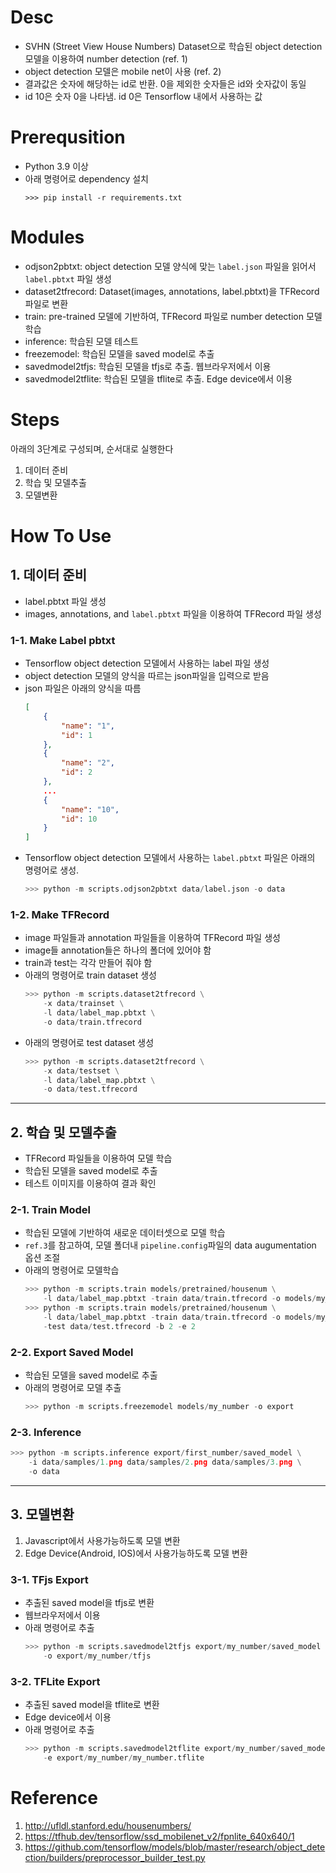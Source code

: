 # Desc
- SVHN (Street View House Numbers) Dataset으로 학습된 object detection 모델을 이용하여 number detection (ref. 1)
- object detection 모델은 mobile net이 사용 (ref. 2)
- 결과값은 숫자에 해당하는 id로 반환. 0을 제외한 숫자들은 id와 숫자값이 동일
- id 10은 숫자 0을 나타냄. id 0은 Tensorflow 내에서 사용하는 값

# Prerequsition
- Python 3.9 이상
- 아래 명령어로 dependency 설치
    ```
    >>> pip install -r requirements.txt
    ```

# Modules
- odjson2pbtxt: object detection 모델 양식에 맞는 `label.json` 파일을 읽어서 `label.pbtxt` 파일 생성
- dataset2tfrecord: Dataset(images, annotations, label.pbtxt)을 TFRecord 파일로 변환
- train: pre-trained 모델에 기반하여, TFRecord 파일로 number detection 모델 학습
- inference: 학습된 모델 테스트
- freezemodel: 학습된 모델을 saved model로 추출
- savedmodel2tfjs: 학습된 모델을 tfjs로 추출. 웹브라우저에서 이용
- savedmodel2tflite: 학습된 모델을 tflite로 추출. Edge device에서 이용

# Steps
아래의 3단계로 구성되며, 순서대로 실행한다
1. 데이터 준비
2. 학습 및 모델추출
3. 모델변환

# How To Use

## 1. 데이터 준비
- label.pbtxt 파일 생성
- images, annotations, and `label.pbtxt` 파일을 이용하여 TFRecord 파일 생성

### 1-1. Make Label pbtxt
- Tensorflow object detection 모델에서 사용하는 label 파일 생성 
- object detection 모델의 양식을 따르는 json파일을 입력으로 받음
- json 파일은 아래의 양식을 따름
    ```json
    [
        {
            "name": "1",
            "id": 1
        },
        {
            "name": "2",
            "id": 2
        },
        ...
        {
            "name": "10",
            "id": 10
        }
    ]
    ```
- Tensorflow object detection 모델에서 사용하는 `label.pbtxt` 파일은 아래의 명령어로 생성.
    ```Python
    >>> python -m scripts.odjson2pbtxt data/label.json -o data
    ```

### 1-2. Make TFRecord
- image 파일들과 annotation 파일들을 이용하여 TFRecord 파일 생성
- image들 annotation들은 하나의 폴더에 있어야 함
- train과 test는 각각 만들어 줘야 함
- 아래의 명령어로 train dataset 생성
    ```Python
    >>> python -m scripts.dataset2tfrecord \
        -x data/trainset \
        -l data/label_map.pbtxt \
        -o data/train.tfrecord
    ```
- 아래의 명령어로 test dataset 생성
    ```Python
    >>> python -m scripts.dataset2tfrecord \
        -x data/testset \
        -l data/label_map.pbtxt \
        -o data/test.tfrecord
    ```

--------------

## 2. 학습 및 모델추출
- TFRecord 파일들을 이용하여 모델 학습
- 학습된 모델을 saved model로 추출
- 테스트 이미지를 이용하여 결과 확인

### 2-1. Train Model
- 학습된 모델에 기반하여 새로운 데이터셋으로 모델 학습
- `ref.3`를 참고하여, 모델 폴더내 `pipeline.config`파일의 data augumentation 옵션 조절
- 아래의 명령어로 모델학습
    ```Python
    >>> python -m scripts.train models/pretrained/housenum \
        -l data/label_map.pbtxt -train data/train.tfrecord -o models/my_number
    >>> python -m scripts.train models/pretrained/housenum \
        -l data/label_map.pbtxt -train data/train.tfrecord -o models/my_number \
        -test data/test.tfrecord -b 2 -e 2
    ```

### 2-2. Export Saved Model
- 학습된 모델을 saved model로 추출
- 아래의 명령어로 모델 추출
    ```Python
    >>> python -m scripts.freezemodel models/my_number -o export
    ```

### 2-3. Inference
```Python
>>> python -m scripts.inference export/first_number/saved_model \
    -i data/samples/1.png data/samples/2.png data/samples/3.png \
    -o data
```
--------------

## 3. 모델변환
1. Javascript에서 사용가능하도록 모델 변환
2. Edge Device(Android, IOS)에서 사용가능하도록 모델 변환

### 3-1. TFjs Export
- 추출된 saved model을 tfjs로 변환
- 웹브라우저에서 이용
- 아래 명령어로 추출
    ```Python
    >>> python -m scripts.savedmodel2tfjs export/my_number/saved_model \
        -o export/my_number/tfjs
    ```

### 3-2. TFLite Export
- 추출된 saved model을 tflite로 변환
- Edge device에서 이용
- 아래 명령어로 추출
    ```Python
    >>> python -m scripts.savedmodel2tflite export/my_number/saved_model \
        -e export/my_number/my_number.tflite
    ```

# Reference
1. http://ufldl.stanford.edu/housenumbers/
2. https://tfhub.dev/tensorflow/ssd_mobilenet_v2/fpnlite_640x640/1
3. https://github.com/tensorflow/models/blob/master/research/object_detection/builders/preprocessor_builder_test.py
